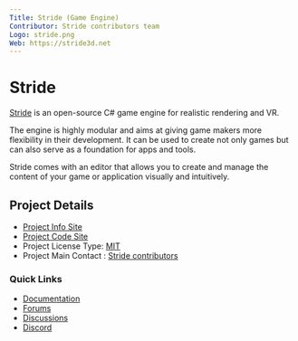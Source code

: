 ```yaml
---
Title: Stride (Game Engine)
Contributor: Stride contributors team
Logo: stride.png
Web: https://stride3d.net
---
```

# Stride

[Stride](https://stride3d.net) is an open-source C# game engine for realistic rendering and VR.

The engine is highly modular and aims at giving game makers more flexibility in their development. It can be used to create not only games but can also serve as a foundation for apps and tools.

Stride comes with an editor that allows you to create and manage the content of your game or application visually and intuitively.

## Project Details

* [Project Info Site](https://stride3d.net)
* [Project Code Site](https://github.com/stride3d/stride)
* Project License Type: [MIT](https://github.com/stride3d/stride/blob/master/LICENSE.md)
* Project Main Contact : [Stride contributors](https://github.com/orgs/stride3d/teams/stride-contributors/members)

### Quick Links

* [Documentation](https://doc.stride3d.net/)
* [Forums](https://forums.stride3d.net/)
* [Discussions](https://github.com/stride3d/stride/discussions)
* [Discord](https://discord.gg/f6aerfE)
